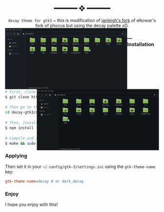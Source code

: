 <h2 align="center"> ━━━━━━  ❖  ━━━━━━ </h2>

<div align="center">
  <code>decay theme for gtk3</code> ~ this is modification of <a href="https://github.com/janleigh/gtk3">janleigh's fork</a> of elkowar's fork of phocus but using the decay palette xD.
</div>

<img src="./.misc/decay.png" align="left" width="400px"/>
<img src="./.misc/dark-decay.png" align="right" width="400px"/>

### — Installation

<br />

```sh
# First, clone the repository.
$ git clone https://github.com/decaycs/gtk3 decay-gtk3

# Then go to the decay version you want
cd decay-gtk3/decay # or decay-gtk3/dark-decay

# Then, install sass compiler.
$ npm install -g sass

# Compile and install the theme.
$ make && sudo make install
```

### Applying

Then set it in your `~/.config/gtk-3/settings.ini` using the `gtk-theme-name` key:

```ini
gtk-theme-name=decay # or dark_decay
```

### Enjoy

I hope you enjoy with this!